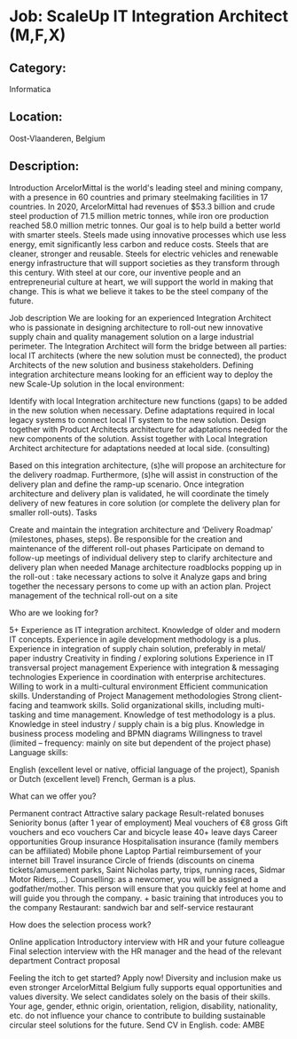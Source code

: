 # Job: ScaleUp IT Integration Architect (M,F,X)
## Category: 
Informatica
## Location: 
Oost-Vlaanderen, Belgium
## Description:
Introduction
ArcelorMittal is the world's leading steel and mining company, with a presence in 60 countries and primary steelmaking facilities in 17 countries. In 2020, ArcelorMittal had revenues of $53.3 billion and crude steel production of 71.5 million metric tonnes, while iron ore production reached 58.0 million metric tonnes. Our goal is to help build a better world with smarter steels. Steels made using innovative processes which use less energy, emit significantly less carbon and reduce costs. Steels that are cleaner, stronger and reusable. Steels for electric vehicles and renewable energy infrastructure that will support societies as they transform through this century. With steel at our core, our inventive people and an entrepreneurial culture at heart, we will support the world in making that change. This is what we believe it takes to be the steel company of the future.
 
Job description
We are looking for an experienced Integration Architect who is passionate in designing architecture to roll-out new innovative supply chain and quality management solution on a large industrial perimeter. The Integration Architect will form the bridge between all parties: local IT architects (where the new solution must be connected), the product Architects of the new solution and business stakeholders. Defining integration architecture means looking for an efficient way to deploy the new Scale-Up solution in the local environment:

Identify with local Integration architecture new functions (gaps) to be added in the new solution when necessary.
Define adaptations required in local legacy systems to connect local IT system to the new solution.
Design together with Product Architects architecture for adaptations needed for the new components of the solution.
Assist together with Local Integration Architect architecture for adaptations needed at local side. (consulting)

Based on this integration architecture, (s)he will propose an architecture for the delivery roadmap. Furthermore, (s)he will assist in construction of the delivery plan and define the ramp-up scenario. Once integration architecture and delivery plan is validated, he will coordinate the timely delivery of new features in core solution (or complete the delivery plan for smaller roll-outs).
Tasks

Create and maintain the integration architecture and ‘Delivery Roadmap’ (milestones, phases, steps).
Be responsible for the creation and maintenance of the different roll-out phases
Participate on demand to follow-up meetings of individual delivery step to clarify architecture and delivery plan when needed
Manage architecture roadblocks popping up in the roll-out :  take necessary actions to solve it
Analyze gaps and bring together the necessary persons to come up with an action plan.
Project management of the technical roll-out on a site

Who are we looking for?

5+ Experience as IT integration architect.
Knowledge of older and modern IT concepts.
Experience in agile development methodology is a plus.
Experience in integration of supply chain solution, preferably in metal/ paper industry
Creativity in finding / exploring solutions
Experience in IT transversal project management
Experience with integration & messaging technologies
Experience in coordination with enterprise architectures.
Willing to work in a multi-cultural environment
Efficient communication skills.
Understanding of Project Management methodologies
Strong client-facing and teamwork skills.
Solid organizational skills, including multi-tasking and time management.
Knowledge of test methodology is a plus.
Knowledge in steel industry / supply chain is a big plus.
Knowledge in business process modeling and BPMN diagrams
Willingness to travel (limited – frequency: mainly on site but dependent of the project phase)
Language skills:
  
English (excellent level or native, official language of the project),
Spanish  or Dutch (excellent level)
French, German is a plus.


What can we offer you?

Permanent contract
Attractive salary package
Result-related bonuses
Seniority bonus (after 1 year of employment)
Meal vouchers of €8 gross
Gift vouchers and eco vouchers
Car and bicycle lease
40+ leave days
Career opportunities
Group insurance
Hospitalisation insurance (family members can be affiliated)
Mobile phone
Laptop
Partial reimbursement of your internet bill
Travel insurance
Circle of friends (discounts on cinema tickets/amusement parks, Saint Nicholas party, trips, running races, Sidmar Motor Riders,...)
Counselling: as a newcomer, you will be assigned a godfather/mother. This person will ensure that you quickly feel at home and will guide you through the company. + basic training that introduces you to the company
Restaurant: sandwich bar and self-service restaurant

How does the selection process work?

Online application
Introductory interview with HR and your future colleague
Final selection interview with the HR manager and the head of the relevant department
Contract proposal

Feeling the itch to get started? Apply now!
Diversity and inclusion make us even stronger
ArcelorMittal Belgium fully supports equal opportunities and values diversity. We select candidates solely on the basis of their skills. Your age, gender, ethnic origin, orientation, religion, disability, nationality, etc. do not influence your chance to contribute to building sustainable circular steel solutions for the future.
Send CV in English.
code: AMBE
